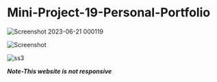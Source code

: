 # Mini-Project-19-Personal-Portfolio


![Screenshot 2023-06-21 000119](https://github.com/IshaanGaba/Mini-Project-19-Personal-Portfolio/assets/122689155/49d76fa9-8b4c-40ba-bf61-96d0801e9364)


![Screenshot ](https://github.com/IshaanGaba/Mini-Project-19-Personal-Portfolio/assets/122689155/8ea8b7fc-0437-4885-9701-b19e3c4a3087)



![ss3](https://github.com/IshaanGaba/Mini-Project-19-Personal-Portfolio/assets/122689155/0b080f6a-f21b-46ca-a783-33362b5dcf3c)


***Note-This website is not responsive***
